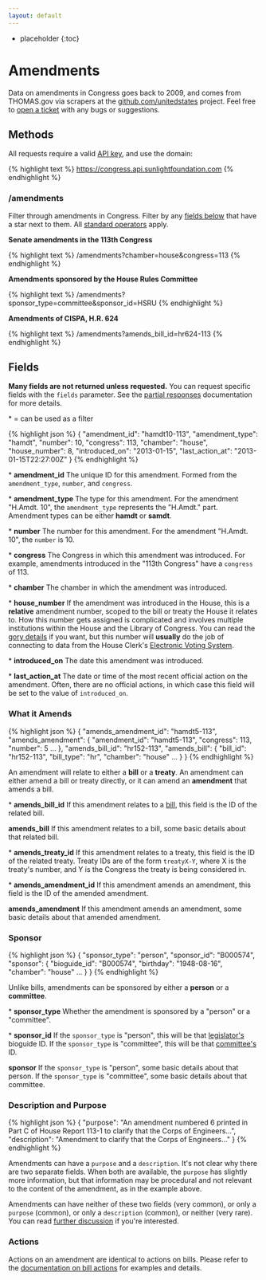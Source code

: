 ```yaml
---
layout: default
---
```


* placeholder
{:toc}

# Amendments

Data on amendments in Congress goes back to 2009, and comes from THOMAS.gov via scrapers at the [github.com/unitedstates](https://github.com/unitedstates/congress) project. Feel free to [open a ticket](https://github.com/sunlightlabs/congress/issues/new) with any bugs or suggestions.

## Methods

All requests require a valid [API key](index.html#parameters/api-key), and use the domain:

{% highlight text %}
https://congress.api.sunlightfoundation.com
{% endhighlight %}

### /amendments

Filter through amendments in Congress. Filter by any [fields below](#fields) that have a star next to them. All [standard operators](index.html#parameters/operators) apply.

**Senate amendments in the 113th Congress**

{% highlight text %}
/amendments?chamber=house&congress=113
{% endhighlight %}

**Amendments sponsored by the House Rules Committee**

{% highlight text %}
/amendments?sponsor_type=committee&sponsor_id=HSRU
{% endhighlight %}

**Amendments of CISPA, H.R. 624**

{% highlight text %}
/amendments?amends_bill_id=hr624-113
{% endhighlight %}


## Fields

**Many fields are not returned unless requested.** You can request specific fields with the `fields` parameter. See the [partial responses](index.html#parameters/partial-responses) documentation for more details.

\* = can be used as a filter

{% highlight json %}
{
  "amendment_id": "hamdt10-113",
  "amendment_type": "hamdt",
  "number": 10,
  "congress": 113,
  "chamber": "house",
  "house_number": 8,
  "introduced_on": "2013-01-15",
  "last_action_at": "2013-01-15T22:27:00Z"
}
{% endhighlight %}

\* **amendment_id**
The unique ID for this amendment. Formed from the `amendment_type`, `number`, and `congress`.

\* **amendment_type**
The type for this amendment. For the amendment "H.Amdt. 10", the `amendment_type` represents the "H.Amdt." part. Amendment types can be either **hamdt** or **samdt**.

\* **number**
The number for this amendment. For the amendment "H.Amdt. 10", the `number` is 10.

\* **congress**
The Congress in which this amendment was introduced. For example, amendments introduced in the "113th Congress" have a `congress` of 113.

\* **chamber**
The chamber in which the amendment was introduced.

\* **house_number**
If the amendment was introduced in the House, this is a **relative** amendment number, scoped to the bill or treaty the House it relates to. How this number gets assigned is complicated and involves multiple institutions within the House and the Library of Congress. You can read the [gory details](https://github.com/unitedstates/congress/issues/68) if you want, but this number will **usually** do the job of connecting to data from the House Clerk's [Electronic Voting System](http://clerk.house.gov/evs/2013/index.asp).

\* **introduced_on**
The date this amendment was introduced.

\* **last_action_at**
The date or time of the most recent official action on the amendment. Often, there are no official actions, in which case this field will be set to the value of `introduced_on`.

### What it Amends

{% highlight json %}
{
  "amends_amendment_id": "hamdt5-113",
  "amends_amendment": {
    "amendment_id": "hamdt5-113",
    "congress": 113,
    "number": 5
    ...
  },
  "amends_bill_id": "hr152-113",
  "amends_bill": {
    "bill_id": "hr152-113",
    "bill_type": "hr",
    "chamber": "house"
    ...
  }
}
{% endhighlight %}

An amendment will relate to either a **bill** or a **treaty**. An amendment can either amend a bill or treaty directly, or it can amend an **amendment** that amends a bill.

\* **amends_bill_id**
If this amendment relates to a [bill](bills.html), this field is the ID of the related bill.

**amends_bill**
If this amendment relates to a bill, some basic details about that related bill.

\* **amends_treaty_id**
If this amendment relates to a treaty, this field is the ID of the related treaty. Treaty IDs are of the form `treatyX-Y`, where X is the treaty's number, and Y is the Congress the treaty is being considered in.

\* **amends_amendment_id**
If this amendment amends an amendment, this field is the ID of the amended amendment.

**amends_amendment**
If this amendment amends an amendment, some basic details about that amended amendment.


### Sponsor

{% highlight json %}
{
  "sponsor_type": "person",
  "sponsor_id": "B000574",
  "sponsor": {
    "bioguide_id": "B000574",
    "birthday": "1948-08-16",
    "chamber": "house"
    ...
  }
}
{% endhighlight %}

Unlike bills, amendments can be sponsored by either a **person** or a **committee**.

\* **sponsor_type**
Whether the amendment is sponsored by a "person" or a "committee".

\* **sponsor_id**
If the `sponsor_type` is "person", this will be that [legislator's](legislators.html) bioguide ID. If the `sponsor_type` is "committee", this will be that [committee's](committees.html) ID.

**sponsor**
If the `sponsor_type` is "person", some basic details about that person. If the `sponsor_type` is "committee", some basic details about that committee.

### Description and Purpose

{% highlight json %}
{
  "purpose": "An amendment numbered 6 printed in Part C of House Report 113-1 to clarify that the Corps of Engineers...",
  "description": "Amendment to clarify that the Corps of Engineers..."
}
{% endhighlight %}

Amendments can have a `purpose` and a `description`. It's not clear why there are two separate fields. When both are available, the `purpose` has slightly more information, but that information may be procedural and not relevant to the content of the amendment, as in the example above.

Amendments can have neither of these two fields (very common), or only a `purpose` (common), or only a `description` (common), or neither (very rare). You can read [further discussion](https://github.com/unitedstates/congress/issues/71#issuecomment-18246379) if you're interested.

### Actions

Actions on an amendment are identical to actions on bills. Please refer to the [documentation on bill actions](bills.html#fields/actions) for examples and details.